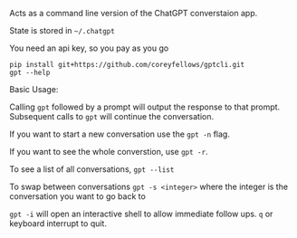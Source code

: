 Acts as a command line version of the ChatGPT converstaion app.

State is stored in `~/.chatgpt`

You need an api key, so you pay as you go

```
pip install git+https://github.com/coreyfellows/gptcli.git
gpt --help
```

Basic Usage:

Calling `gpt` followed by a prompt will output the response to that prompt. Subsequent calls to `gpt` will continue the conversation.

If you want to start a new conversation use the `gpt -n` flag.

If you want to see the whole converstion, use `gpt -r`.

To see a list of all conversations, `gpt --list`

To swap between conversations `gpt -s <integer>` where the integer is the conversation you want to go back to

`gpt -i` will open an interactive shell to allow immediate follow ups. `q` or keyboard interrupt to quit.





